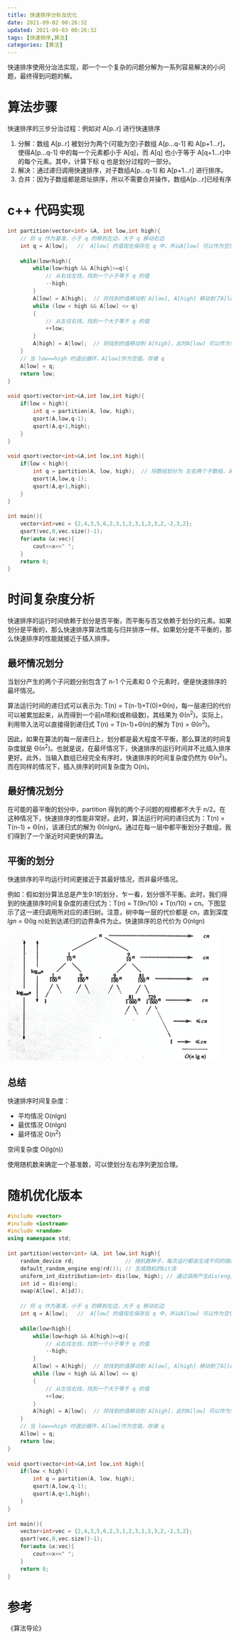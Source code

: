 ```yaml
---
title: 快速排序分析及优化
date: 2021-09-02 00:26:32
updated: 2021-09-03 00:26:32
tags: [快速排序,算法]
categories: [算法]
---
```


快速排序使用分治法实现，即一个一个复杂的问题分解为一系列容易解决的小问题，最终得到问题的解。

# 算法步骤

快速排序的三步分治过程：例如对 A[p..r] 进行快速排序

1. 分解：数组 A[p..r] 被划分为两个(可能为空)子数组 A[p...q-1] 和 A[p+1...r]，使得A[p...q-1] 中的每一个元素都小于 A[q]，而 A[q] 也小于等于 A[q+1...r]中的每个元素。其中，计算下标 q 也是划分过程的一部分。
2. 解决：通过递归调用快速排序，对子数组A[p...q-1] 和  A[p+1...r] 进行排序。
3. 合并：因为子数组都是原址排序，所以不需要合并操作，数组A[p...r]已经有序
<!-- more -->

# c++ 代码实现

```c++
int partition(vector<int> &A, int low,int high){
    // 将 q 作为基准，小于 q 的移到左边，大于 q 移动右边
    int q = A[low];   //  A[low] 的值现在保存在 q 中，所以A[low] 可以作为空位   

    while(low<high){
        while(low<high && A[high]>=q){
            // 从右往左找，找到一个小于等于 q 的值
            --high;
        }
        A[low] = A[high];  // 将找到的值移动到 A[low], A[high] 移动到了A[low]，此时A[high] 可以作为空位
        while (low < high && A[low] <= q)
        {
            // 从左往右找，找到一个大于等于 q 的值 
            ++low;
        }
        A[high] = A[low];  // 将找到的值移动到 A[high]，此时A[low] 可以作为空位
    }
    // 当 low==high 时退出循环，A[low]作为空值，存储 q
    A[low] = q;
    return low;
}

void qsort(vector<int>&A,int low,int high){
    if(low < high){
        int q = partition(A, low, high); 
        qsort(A,low,q-1);
        qsort(A,q+1,high);
    }
}

void qsort(vector<int>&A,int low,int high){
    if(low < high){
        int q = partition(A, low, high);  // 将数组划分为 左右两个子数组，满足左边数组的每个元素都小于等于右边数组元素
        qsort(A,low,q-1);
        qsort(A,q+1,high);
    }
}

int main(){
    vector<int>vec = {2,4,3,5,6,2,3,1,2,3,1,2,3,2,-2,3,2};
    qsort(vec,0,vec.size()-1);
    for(auto &x:vec){
        cout<<x<<" ";
    }
    return 0;
}

```

 

# 时间复杂度分析

快速排序的运行时间依赖于划分是否平衡，而平衡与否又依赖于划分的元素。如果划分是平衡的，那么快速排序算法性能与归并排序一样。如果划分是不平衡的，那么快速排序的性能就接近于插入排序。

## 最坏情况划分

当划分产生的两个子问题分别包含了 n-1 个元素和 0 个元素时，便是快速排序的最坏情况。

算法运行时间的递归式可以表示为: T(n) = T(n-1)+T(0)+Θ(n)，每一层递归的代价可以被累加起来，从而得到一个前n项和(或称级数)，其结果为 Θ(n<sup>2</sup>)。实际上，利用带入法可以直接得到递归式 T(n) = T(n-1)+Θ(n)的解为 T(n) = Θ(n<sup>2</sup>)。

因此，如果在算法的每一层递归上，划分都是最大程度不平衡，那么算法的时间复杂度就是 Θ(n<sup>2</sup>)。也就是说，在最坏情况下，快速排序的运行时间并不比插入排序更好。此外，当输入数组已经完全有序时，快速排序的时间复杂度仍然为 Θ(n<sup>2</sup>)。而在同样的情况下，插入排序的时间复杂度为 O(n)。



## 最好情况划分

在可能的最平衡的划分中，partition 得到的两个子问题的规模都不大于 n/2。在这种情况下，快速排序的性能非常好。此时，算法运行时间的递归式为：T(n) = T(n-1) + Θ(n)，该递归式的解为 Θ(nlgn)。通过在每一层中都平衡划分子数组，我们得到了一个渐近时间更快的算法。



## 平衡的划分

快速排序的平均运行时间更接近于其最好情况，而非最坏情况。

例如：假如划分算法总是产生9:1的划分，乍一看，划分很不平衡。此时，我们得到的快速排序时间复杂度的递归式为：T(n) = T(9n/10) + T(n/10) + cn。下图显示了这一递归调用所对应的递归树。注意，树中每一层的代价都是 cn，直到深度 $lg n$ =  Θ(lg n)处到达递归的边界条件为止。快速排序的总代价为 O(nlgn)

<img src="https://raw.githubusercontent.com/wangjunstf/pics/main/uPic/%E6%88%AA%E5%B1%8F2021-08-28%20%E4%B8%8A%E5%8D%881.43.54.png" alt="截屏2021-08-28 上午1.43.54" style="zoom:50%;" />



## 总结

快速排序时间复杂度：

* 平均情况 O(nlgn)
* 最优情况 O(nlgn)
* 最坏情况 O(n<sup>2</sup>)



空间复杂度 O(lg(n))

使用随机数来确定一个基准数，可以使划分左右序列更加合理。

# 随机优化版本

```c++
#include <vector>
#include <iostream>
#include <random>
using namespace std;

int partition(vector<int> &A, int low,int high){
    random_device rd;                // 随机数种子，每次运行都会生成不同的随机bit流
    default_random_engine eng(rd()); // 生成随机的bit流
    uniform_int_distribution<int> dis(low, high); // 通过调用产生dis(eng) 产生[low,high] 之间的随机数，包括边界low,high
    int id = dis(eng);
    swap(A[low], A[id]);

    // 将 q 作为基准，小于 q 的移到左边，大于 q 移动右边
    int q = A[low];   //  A[low] 的值现在保存在 q 中，所以A[low] 可以作为空位   
   
    while(low<high){
        while(low<high && A[high]>=q){
            // 从右往左找，找到一个小于等于 q 的值
            --high;
        }
        A[low] = A[high];  // 将找到的值移动到 A[low], A[high] 移动到了A[low]，此时A[high] 可以作为空位
        while (low < high && A[low] <= q)
        {
            // 从左往右找，找到一个大于等于 q 的值 
            ++low;
        }
        A[high] = A[low];  // 将找到的值移动到 A[high]，此时A[low] 可以作为空位
    }
    // 当 low==high 时退出循环，A[low]作为空值，存储 q
    A[low] = q;
    return low;
}

void qsort(vector<int>&A,int low,int high){
    if(low < high){
        int q = partition(A, low, high); 
        qsort(A,low,q-1);
        qsort(A,q+1,high);
    }
}

int main(){
    vector<int>vec = {2,4,3,5,6,2,3,1,2,3,1,2,3,2,-2,3,2};
    qsort(vec,0,vec.size()-1);
    for(auto &x:vec){
        cout<<x<<" ";
    }
    return 0;
}
```

# 参考
《算法导论》







